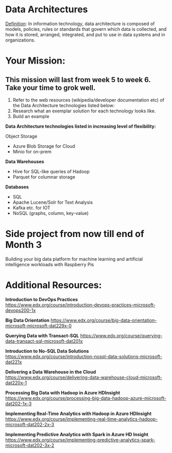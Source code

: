 # Data Architectures 

[Definition](https://en.wikipedia.org/wiki/Data_architecture#cite_note-1): In information technology, data architecture is composed of models, policies, rules or standards that govern which data is collected, and how it is stored, arranged, integrated, and put to use in data systems and in organizations.

# Your Mission:
## This mission will last from week 5 to week 6. Take your time to grok well. 

1. Refer to the web resources (wikipedia/developer documentation etc) of the Data Architecture technologies listed below: 
2. Research what an exemplar solution for each technology looks like. 
3. Build an example 

**Data Architecture technologies listed in increasing level of flexibility:** 

Object Storage
* Azure Blob Storage for Cloud
* Minio for on-prem

**Data Warehouses** 
* Hive for SQL-like queries of Hadoop
* Parquet for columnar storage 

**Databases**
* SQL
* Apache Lucene/Solr for Text Analysis 
* Kafka etc. for IOT
* NoSQL \(graphs, column, key-value\)

# Side project from now till end of Month 3  

Building your big data platform for machine learning and artificial intelligence workloads with Raspberry Pis

# Additional Resources: 
**Introduction to DevOps Practices**
https://www.edx.org/course/introduction-devops-practices-microsoft-devops200-1x

**Big Data Orientation**
https://www.edx.org/course/big-data-orientation-microsoft-microsoft-dat229x-0

**Querying Data with Transact-SQL**
https://www.edx.org/course/querying-data-transact-sql-microsoft-dat201x

**Introduction to No-SQL Data Solutions**
https://www.edx.org/course/introduction-nosql-data-solutions-microsoft-dat221x

**Delivering a Data Warehouse in the Cloud**
https://www.edx.org/course/delivering-data-warehouse-cloud-microsoft-dat220x-1

**Processing Big Data with Hadoop in Azure HDInsight**
https://www.edx.org/course/processing-big-data-hadoop-azure-microsoft-dat202-1x-3

**Implementing Real-Time Analytics with Hadoop in Azure HDInsight**
https://www.edx.org/course/implementing-real-time-analytics-hadoop-microsoft-dat202-2x-3

**Implementing Predictive Analytics with Spark in Azure HD Insight**
https://www.edx.org/course/implementing-predictive-analytics-spark-microsoft-dat202-3x-2


